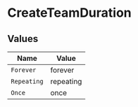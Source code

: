 # CreateTeamDuration


## Values

| Name        | Value       |
| ----------- | ----------- |
| `Forever`   | forever     |
| `Repeating` | repeating   |
| `Once`      | once        |
